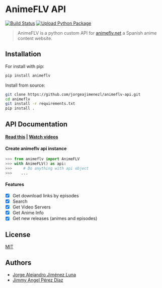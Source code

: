 # AnimeFLV API

[![Build Status](https://github.com/jorgeajimenezl/animeflv-api/actions/workflows/python-package.yml/badge.svg)](https://github.com/jorgeajimenezl/animeflv-api/actions/workflows/python-package.yml)
[![Upload Python Package](https://github.com/jorgeajimenezl/animeflv-api/actions/workflows/python-publish.yml/badge.svg)](https://github.com/jorgeajimenezl/animeflv-api/actions/workflows/python-publish.yml)

> AnimeFLV is a python custom API for [animeflv.net](https://animeflv.net) a Spanish anime content website.

## Installation

For install with pip:

```bash
pip install animeflv
```

Install from source:

```bash
git clone https://github.com/jorgeajimenezl/animeflv-api.git
cd animeflv
git install -r requirements.txt
pip install .
```

## API Documentation

#### [Read this](https://github.com/jorgeajimenezl/animeflv-api/wiki) | [Watch videos](https://youtube.com)

#### Create animeflv api instance

```python
>>> from animeflv import AnimeFLV
>>> with AnimeFLV() as api:
>>>     # Do anything with api object
>>>    ...
```

#### Features

- [X] Get download links by episodes
- [X] Search
- [X] Get Video Servers
- [X] Get Anime Info
- [X] Get new releases (animes and episodes)

## License

[MIT](./LICENSE)

## Authors

- [Jorge Alejandro Jiménez Luna](https://github.com/jorgeajimenezl)
- [Jimmy Angel Pérez Díaz](https://github.com/JimScope)
